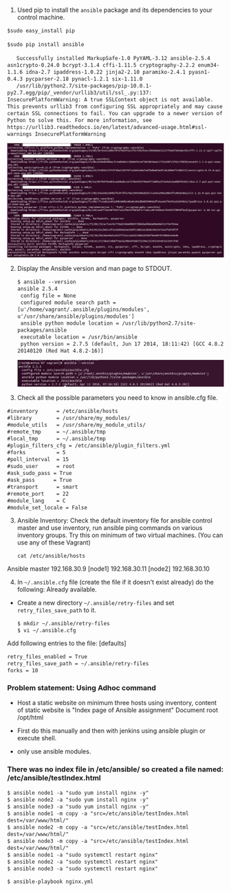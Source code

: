 1. Used pip to install the `ansible` package and its dependencies to your control machine.

```
$sudo easy_install pip

$sudo pip install ansible

   Successfully installed MarkupSafe-1.0 PyYAML-3.12 ansible-2.5.4 asn1crypto-0.24.0 bcrypt-3.1.4 cffi-1.11.5 cryptography-2.2.2 enum34-1.1.6 idna-2.7 ipaddress-1.0.22 jinja2-2.10 paramiko-2.4.1 pyasn1-0.4.3 pycparser-2.18 pynacl-1.2.1 six-1.11.0
   /usr/lib/python2.7/site-packages/pip-10.0.1-py2.7.egg/pip/_vendor/urllib3/util/ssl_.py:137: InsecurePlatformWarning: A true SSLContext object is not available. This prevents urllib3 from configuring SSL appropriately and may cause certain SSL connections to fail. You can upgrade to a newer version of Python to solve this. For more information, see https://urllib3.readthedocs.io/en/latest/advanced-usage.html#ssl-warnings InsecurePlatformWarning
```

![pip Ansible install status](https://github.com/its4cs/DevOpsNinja/blob/master/Assignments/images/AnsibleDay1Assignment1-pipInstall.png)

2. Display the Ansible version and man page to STDOUT.

   ```
   $ ansible --version
   ansible 2.5.4
    config file = None
    configured module search path = [u'/home/vagrant/.ansible/plugins/modules', u'/usr/share/ansible/plugins/modules']
    ansible python module location = /usr/lib/python2.7/site-packages/ansible
    executable location = /usr/bin/ansible
    python version = 2.7.5 (default, Jun 17 2014, 18:11:42) [GCC 4.8.2 20140120 (Red Hat 4.8.2-16)]
   ```
   ![Ansible version](https://github.com/its4cs/DevOpsNinja/blob/master/Assignments/images/AnsibleDay1Assignment1-version.png)

2. Check all the possible parameters you need to know in ansible.cfg file.

```
#inventory      = /etc/ansible/hosts
#library        = /usr/share/my_modules/
#module_utils   = /usr/share/my_module_utils/
#remote_tmp     = ~/.ansible/tmp
#local_tmp      = ~/.ansible/tmp
#plugin_filters_cfg = /etc/ansible/plugin_filters.yml
#forks          = 5
#poll_interval  = 15
#sudo_user      = root
#ask_sudo_pass = True
#ask_pass      = True
#transport      = smart
#remote_port    = 22
#module_lang    = C
#module_set_locale = False
```

3. Ansible Inventory: Check the default inventory file for ansible control master and use inventory, run ansible ping commands on various inventory groups. Try this on minimum of two virtual machines. (You can use any of these Vagrant)

   ```
   cat /etc/ansible/hosts
   ```
Ansible master 192.168.30.9
[node1]
192.168.30.11
[node2]
192.168.30.10

4. In `~/.ansible.cfg` file (create the file if it doesn't exist already) do the following: Already available.
  * Create a new directory `~/.ansible/retry-files` and set `retry_files_save_path` to it.

    ```
    $ mkdir ~/.ansible/retry-files
    $ vi ~/.ansible.cfg
    ```
   Add following entries to the file:
   [defaults]

	retry_files_enabled = True
	retry_files_save_path = ~/.ansible/retry-files
	forks = 10

### Problem statement: Using Adhoc command

- Host a static website on minimum three hosts using inventory, content of static website is "Index page of Ansible assignment"
Document root /opt/html

- First do this manually and then with jenkins using ansible plugin or execute shell.
- only use ansible modules.

### There was no index file in /etc/ansible/ so created a file named: /etc/ansible/testIndex.html
```
$ ansible node1 -a "sudo yum install nginx -y"
$ ansible node2 -a "sudo yum install nginx -y"
$ ansible node3 -a "sudo yum install nginx -y"
$ ansible node1 -m copy -a "src=/etc/ansible/testIndex.html dest=/var/www/html/"
$ ansible node2 -m copy -a "src=/etc/ansible/testIndex.html dest=/var/www/html/"
$ ansible node3 -m copy -a "src=/etc/ansible/testIndex.html dest=/var/www/html/"
$ ansible node1 -a "sudo systemctl restart nginx"
$ ansible node2 -a "sudo systemctl restart nginx"
$ ansible node3 -a "sudo systemctl restart nginx"
```
 
```
$ ansible-playbook nginx.yml

```
